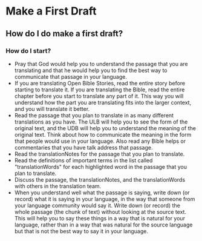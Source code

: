 # Make a First Draft #

## How do I do make a first draft? ##


### How do I start?

* Pray that God would help you to understand the passage that you are translating and that he would help you to find the best way to communicate that passage in your language.
* If you are translating Open Bible Stories, read the entire story before starting to translate it. If you are translating the Bible, read the entire chapter before you start to translate any part of it. This way you will understand how the part you are translating fits into the larger context, and you will translate it better.
* Read the passage that you plan to translate in as many different translations as you have. The ULB will help you to see the form of the original text, and the UDB will help you to understand the meaning of the original text. Think about how to communicate the meaning in the form that people would use in your language. Also read any Bible helps or commentaries that you have talk address that passage.
* Read the translationNotes for the passage that you plan to translate.
* Read the definitions of important terms in the list called "translationWords" for each highlighted word in the passage that you plan to translate.
* Discuss the passage, the translationNotes, and the translationWords with others in the translation team.
* When you understand well what the passage is saying, write down (or record) what it is saying in your language, in the way that someone from your language community would say it. Write down (or record) the whole passage (the chunk of text) without looking at the source text. This will help you to say these things in a way that is natural for your language, rather than in a way that was natural for the source language but that is not the best way to say it in your language.

